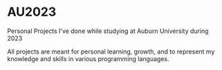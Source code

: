 # AU2023
Personal Projects I've done while studying at Auburn University during 2023

All projects are meant for personal learning, growth, and to represent my knowledge and skills in various programming languages.
